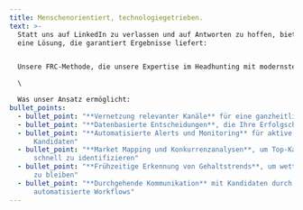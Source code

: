 ```yaml
---
title: Menschenorientiert, technologiegetrieben.
text: >-
  Statt uns auf LinkedIn zu verlassen und auf Antworten zu hoffen, bieten wir
  eine Lösung, die garantiert Ergebnisse liefert:


  Unsere FRC-Methode, die unsere Expertise im Headhunting mit modernster Technologie kombiniert. So finden wir nicht nur exklusive Talente für Sie, sondern besetzen Ihre offene Position schneller als Ihre Konkurrenz.\

  \

  Was unser Ansatz ermöglicht:
bullet_points:
  - bullet_point: "**Vernetzung relevanter Kanäle** für eine ganzheitliche Talentansprache"
  - bullet_point: "**Datenbasierte Entscheidungen**, die Ihre Erfolgschancen maximieren"
  - bullet_point: "**Automatisierte Alerts und Monitoring** für aktive und passive
      Kandidaten"
  - bullet_point: "**Market Mapping und Konkurrenzanalysen**, um Top-Kandidaten
      schnell zu identifizieren"
  - bullet_point: "**Frühzeitige Erkennung von Gehaltstrends**, um wettbewerbsfähig
      zu bleiben"
  - bullet_point: "**Durchgehende Kommunikation** mit Kandidaten durch
      automatisierte Workflows"
---
```

